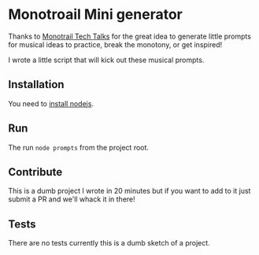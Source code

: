 # Monotroail Mini generator

Thanks to [Monotrail Tech Talks](https://www.youtube.com/@MonotrailTechTalk) for 
the great idea to generate  little prompts for musical ideas to practice, 
break the monotony, or get inspired!

I wrote a little script that will kick out these musical prompts.

## Installation

You need to [install nodejs](https://nodejs.org/en/download).

## Run

The run `node prompts` from the project root.

## Contribute

This is a dumb project I wrote in 20 minutes but if you want to add
to it just submit a PR and we'll whack it in there!

## Tests

There are no tests currently this is a dumb sketch of a project.


